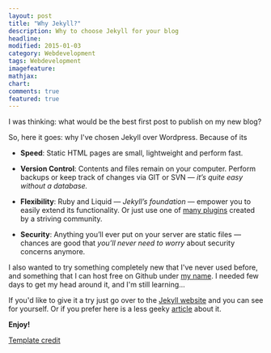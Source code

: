 ```yaml
---
layout: post
title: "Why Jekyll?"
description: Why to choose Jekyll for your blog
headline:
modified: 2015-01-03
category: Webdevelopment
tags: Webdevelopment
imagefeature:
mathjax:
chart:
comments: true
featured: true
---
```

I was thinking: what would be the best first post to publish on my new blog?

So, here it goes: why I've chosen Jekyll over Wordpress. Because of its

- **Speed**:  Static HTML pages are small, lightweight and perform fast.

- **Version Control**: Contents and files remain on your computer. Perform backups or keep track of changes via GIT or SVN — *it’s quite easy without a database.*

- **Flexibility**: Ruby and Liquid — *Jekyll’s foundation* — empower you to easily extend its functionality. Or just use one of [many plugins](http://jekyllrb.com/docs/plugins/) created by a striving community.

- **Security**: Anything you’ll ever put on your server are static files — chances are good that *you’ll never need to worry* about security concerns anymore.

I also wanted to try something completely new that I've never used before, and something that I can host free on Github under [my name](https://github.com/nikitisza). I needed few days to get my head around it, and I'm still learning...

If you'd like to give it a try just go over to the [Jekyll website](http://jekyllrb.com/) and you can see for yourself. Or if you prefer here is a less geeky [article](http://www.smashingmagazine.com/2014/08/01/build-blog-jekyll-github-pages/) about it.

**Enjoy!**

[Template credit](http://jekyllthemes.org/themes/hmfaysal-notepad-theme/)